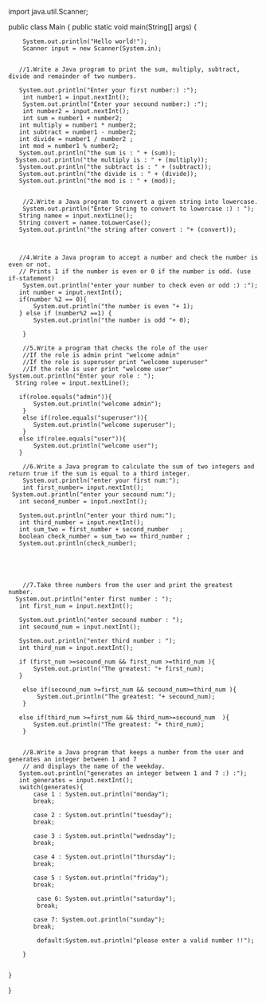 import java.util.Scanner;

public class Main {
    public static void main(String[] args) {


        System.out.println("Hello world!");
        Scanner input = new Scanner(System.in);


       //1.Write a Java program to print the sum, multiply, subtract, divide and remainder of two numbers.

       System.out.println("Enter your first number:) :");
        int number1 = input.nextInt();
        System.out.println("Enter your secound number:) :");
        int number2 = input.nextInt();
        int sum = number1 + number2;
       int multiply = number1 * number2;
       int subtract = number1 - number2;
       int divide = number1 / number2 ;
       int mod = number1 % number2;
       System.out.println("the sum is : " + (sum));
      System.out.println("the multiply is : " + (multiply));
       System.out.println("the subtract is : " + (subtract));
       System.out.println("the divide is : " + (divide));
       System.out.println("the mod is : " + (mod));


        //2.Write a Java program to convert a given string into lowercase.
        System.out.println("Enter String to convert to lowercase :) : ");
       String namee = input.nextLine();
       String convert = namee.toLowerCase();
       System.out.println("the string after convert : "+ (convert));



       //4.Write a Java program to accept a number and check the number is even or not.
       // Prints 1 if the number is even or 0 if the number is odd. (use if-statement)
        System.out.println("enter your number to check even or odd :) :");
       int number = input.nextInt();
       if(number %2 == 0){
           System.out.println("the number is even "+ 1);
       } else if (number%2 ==1) {
           System.out.println("the number is odd "+ 0);

        }

        //5.Write a program that checks the role of the user
        //If the role is admin print "welcome admin"
        //If the role is superuser print "welcome superuser"
        //If the role is user print "welcome user"
    System.out.println("Enter your role : ");
      String rolee = input.nextLine();

       if(rolee.equals("admin")){
           System.out.println("welcome admin");
        }
        else if(rolee.equals("superuser")){
           System.out.println("welcome superuser");
        }
       else if(rolee.equals("user")){
           System.out.println("welcome user");
       }

        //6.Write a Java program to calculate the sum of two integers and return true if the sum is equal to a third integer.
        System.out.println("enter your first num:");
        int first_number= input.nextInt();
     System.out.println("enter your secound num:");
       int second_number = input.nextInt();

       System.out.println("enter your third num:");
       int third_number = input.nextInt();
       int sum_two = first_number + second_number   ;
       boolean check_number = sum_two == third_number ;
       System.out.println(check_number);





        //7.Take three numbers from the user and print the greatest number.
      System.out.println("enter first number : ");
       int first_num = input.nextInt();

       System.out.println("enter secound number : ");
       int secound_num = input.nextInt();

       System.out.println("enter third number : ");
       int third_num = input.nextInt();

       if (first_num >=secound_num && first_num >=third_num ){
           System.out.println("The greatest: "+ first_num);
       }

        else if(secound_num >=first_num && secound_num>=third_num ){
            System.out.println("The greatest: "+ secound_num);
        }

       else if(third_num >=first_num && third_num>=secound_num  ){
           System.out.println("The greatest: "+ third_num);
        }


        //8.Write a Java program that keeps a number from the user and generates an integer between 1 and 7
        // and displays the name of the weekday.
       System.out.println("generates an integer between 1 and 7 :) :");
       int generates = input.nextInt();
       switch(generates){
           case 1 : System.out.println("monday");
           break;

           case 2 : System.out.println("tuesday");
           break;

           case 3 : System.out.println("wednsday");
           break;

           case 4 : System.out.println("thursday");
           break;

           case 5 : System.out.println("friday");
           break;

            case 6: System.out.println("saturday");
            break;

           case 7: System.out.println("sunday");
           break;

            default:System.out.println("please enter a valid number !!");

        }


    }




}


